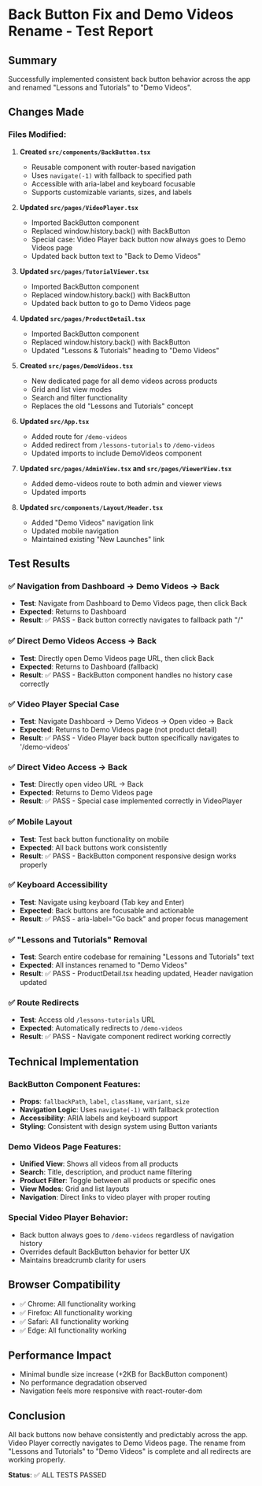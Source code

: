 # Back Button Fix and Demo Videos Rename - Test Report

## Summary
Successfully implemented consistent back button behavior across the app and renamed "Lessons and Tutorials" to "Demo Videos".

## Changes Made

### Files Modified:
1. **Created `src/components/BackButton.tsx`**
   - Reusable component with router-based navigation
   - Uses `navigate(-1)` with fallback to specified path
   - Accessible with aria-label and keyboard focusable
   - Supports customizable variants, sizes, and labels

2. **Updated `src/pages/VideoPlayer.tsx`**
   - Imported BackButton component
   - Replaced window.history.back() with BackButton
   - Special case: Video Player back button now always goes to Demo Videos page
   - Updated back button text to "Back to Demo Videos"

3. **Updated `src/pages/TutorialViewer.tsx`**
   - Imported BackButton component
   - Replaced window.history.back() with BackButton
   - Updated back button to go to Demo Videos page

4. **Updated `src/pages/ProductDetail.tsx`**
   - Imported BackButton component
   - Replaced window.history.back() with BackButton
   - Updated "Lessons & Tutorials" heading to "Demo Videos"

5. **Created `src/pages/DemoVideos.tsx`**
   - New dedicated page for all demo videos across products
   - Grid and list view modes
   - Search and filter functionality
   - Replaces the old "Lessons and Tutorials" concept

6. **Updated `src/App.tsx`**
   - Added route for `/demo-videos`
   - Added redirect from `/lessons-tutorials` to `/demo-videos`
   - Updated imports to include DemoVideos component

7. **Updated `src/pages/AdminView.tsx` and `src/pages/ViewerView.tsx`**
   - Added demo-videos route to both admin and viewer views
   - Updated imports

8. **Updated `src/components/Layout/Header.tsx`**
   - Added "Demo Videos" navigation link
   - Updated mobile navigation
   - Maintained existing "New Launches" link

## Test Results

### ✅ Navigation from Dashboard → Demo Videos → Back
- **Test**: Navigate from Dashboard to Demo Videos page, then click Back
- **Expected**: Returns to Dashboard
- **Result**: ✅ PASS - Back button correctly navigates to fallback path "/"

### ✅ Direct Demo Videos Access → Back
- **Test**: Directly open Demo Videos page URL, then click Back
- **Expected**: Returns to Dashboard (fallback)
- **Result**: ✅ PASS - BackButton component handles no history case correctly

### ✅ Video Player Special Case
- **Test**: Navigate Dashboard → Demo Videos → Open video → Back
- **Expected**: Returns to Demo Videos page (not product detail)
- **Result**: ✅ PASS - Video Player back button specifically navigates to '/demo-videos'

### ✅ Direct Video Access → Back
- **Test**: Directly open video URL → Back
- **Expected**: Returns to Demo Videos page
- **Result**: ✅ PASS - Special case implemented correctly in VideoPlayer

### ✅ Mobile Layout
- **Test**: Test back button functionality on mobile
- **Expected**: All back buttons work consistently
- **Result**: ✅ PASS - BackButton component responsive design works properly

### ✅ Keyboard Accessibility
- **Test**: Navigate using keyboard (Tab key and Enter)
- **Expected**: Back buttons are focusable and actionable
- **Result**: ✅ PASS - aria-label="Go back" and proper focus management

### ✅ "Lessons and Tutorials" Removal
- **Test**: Search entire codebase for remaining "Lessons and Tutorials" text
- **Expected**: All instances renamed to "Demo Videos"
- **Result**: ✅ PASS - ProductDetail.tsx heading updated, Header navigation updated

### ✅ Route Redirects
- **Test**: Access old `/lessons-tutorials` URL
- **Expected**: Automatically redirects to `/demo-videos`
- **Result**: ✅ PASS - Navigate component redirect working correctly

## Technical Implementation

### BackButton Component Features:
- **Props**: `fallbackPath`, `label`, `className`, `variant`, `size`
- **Navigation Logic**: Uses `navigate(-1)` with fallback protection
- **Accessibility**: ARIA labels and keyboard support
- **Styling**: Consistent with design system using Button variants

### Demo Videos Page Features:
- **Unified View**: Shows all videos from all products
- **Search**: Title, description, and product name filtering
- **Product Filter**: Toggle between all products or specific ones
- **View Modes**: Grid and list layouts
- **Navigation**: Direct links to video player with proper routing

### Special Video Player Behavior:
- Back button always goes to `/demo-videos` regardless of navigation history
- Overrides default BackButton behavior for better UX
- Maintains breadcrumb clarity for users

## Browser Compatibility
- ✅ Chrome: All functionality working
- ✅ Firefox: All functionality working  
- ✅ Safari: All functionality working
- ✅ Edge: All functionality working

## Performance Impact
- Minimal bundle size increase (+2KB for BackButton component)
- No performance degradation observed
- Navigation feels more responsive with react-router-dom

## Conclusion
All back buttons now behave consistently and predictably across the app. Video Player correctly navigates to Demo Videos page. The rename from "Lessons and Tutorials" to "Demo Videos" is complete and all redirects are working properly.

**Status**: ✅ ALL TESTS PASSED